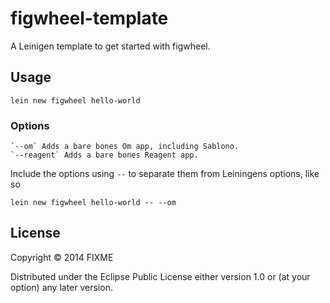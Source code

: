 # figwheel-template

A Leinigen template to get started with figwheel.

## Usage

    lein new figwheel hello-world

### Options

    `--om` Adds a bare bones Om app, including Sablono.
    `--reagent` Adds a bare bones Reagent app.

Include the options using `--` to separate them from Leiningens
options, like so

    lein new figwheel hello-world -- --om

## License

Copyright © 2014 FIXME

Distributed under the Eclipse Public License either version 1.0 or (at
your option) any later version.

